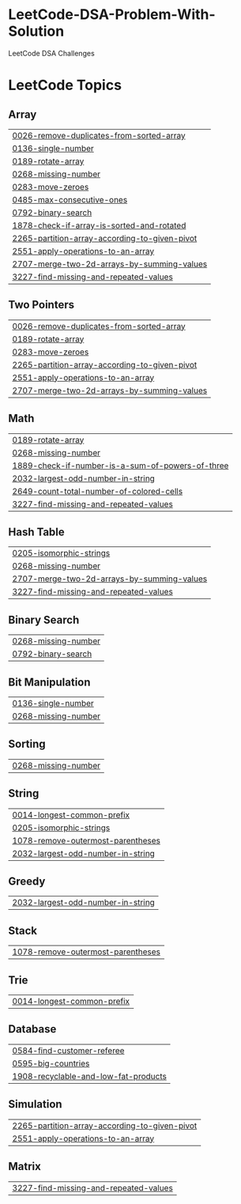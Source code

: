 # LeetCode-DSA-Problem-With-Solution
LeetCode DSA Challenges

<!---LeetCode Topics Start-->
# LeetCode Topics
## Array
|  |
| ------- |
| [0026-remove-duplicates-from-sorted-array](https://github.com/kunal9211pandey/LeetCode-DSA-Problem-With-Solution/tree/master/0026-remove-duplicates-from-sorted-array) |
| [0136-single-number](https://github.com/kunal9211pandey/LeetCode-DSA-Problem-With-Solution/tree/master/0136-single-number) |
| [0189-rotate-array](https://github.com/kunal9211pandey/LeetCode-DSA-Problem-With-Solution/tree/master/0189-rotate-array) |
| [0268-missing-number](https://github.com/kunal9211pandey/LeetCode-DSA-Problem-With-Solution/tree/master/0268-missing-number) |
| [0283-move-zeroes](https://github.com/kunal9211pandey/LeetCode-DSA-Problem-With-Solution/tree/master/0283-move-zeroes) |
| [0485-max-consecutive-ones](https://github.com/kunal9211pandey/LeetCode-DSA-Problem-With-Solution/tree/master/0485-max-consecutive-ones) |
| [0792-binary-search](https://github.com/kunal9211pandey/LeetCode-DSA-Problem-With-Solution/tree/master/0792-binary-search) |
| [1878-check-if-array-is-sorted-and-rotated](https://github.com/kunal9211pandey/LeetCode-DSA-Problem-With-Solution/tree/master/1878-check-if-array-is-sorted-and-rotated) |
| [2265-partition-array-according-to-given-pivot](https://github.com/kunal9211pandey/LeetCode-DSA-Problem-With-Solution/tree/master/2265-partition-array-according-to-given-pivot) |
| [2551-apply-operations-to-an-array](https://github.com/kunal9211pandey/LeetCode-DSA-Problem-With-Solution/tree/master/2551-apply-operations-to-an-array) |
| [2707-merge-two-2d-arrays-by-summing-values](https://github.com/kunal9211pandey/LeetCode-DSA-Problem-With-Solution/tree/master/2707-merge-two-2d-arrays-by-summing-values) |
| [3227-find-missing-and-repeated-values](https://github.com/kunal9211pandey/LeetCode-DSA-Problem-With-Solution/tree/master/3227-find-missing-and-repeated-values) |
## Two Pointers
|  |
| ------- |
| [0026-remove-duplicates-from-sorted-array](https://github.com/kunal9211pandey/LeetCode-DSA-Problem-With-Solution/tree/master/0026-remove-duplicates-from-sorted-array) |
| [0189-rotate-array](https://github.com/kunal9211pandey/LeetCode-DSA-Problem-With-Solution/tree/master/0189-rotate-array) |
| [0283-move-zeroes](https://github.com/kunal9211pandey/LeetCode-DSA-Problem-With-Solution/tree/master/0283-move-zeroes) |
| [2265-partition-array-according-to-given-pivot](https://github.com/kunal9211pandey/LeetCode-DSA-Problem-With-Solution/tree/master/2265-partition-array-according-to-given-pivot) |
| [2551-apply-operations-to-an-array](https://github.com/kunal9211pandey/LeetCode-DSA-Problem-With-Solution/tree/master/2551-apply-operations-to-an-array) |
| [2707-merge-two-2d-arrays-by-summing-values](https://github.com/kunal9211pandey/LeetCode-DSA-Problem-With-Solution/tree/master/2707-merge-two-2d-arrays-by-summing-values) |
## Math
|  |
| ------- |
| [0189-rotate-array](https://github.com/kunal9211pandey/LeetCode-DSA-Problem-With-Solution/tree/master/0189-rotate-array) |
| [0268-missing-number](https://github.com/kunal9211pandey/LeetCode-DSA-Problem-With-Solution/tree/master/0268-missing-number) |
| [1889-check-if-number-is-a-sum-of-powers-of-three](https://github.com/kunal9211pandey/LeetCode-DSA-Problem-With-Solution/tree/master/1889-check-if-number-is-a-sum-of-powers-of-three) |
| [2032-largest-odd-number-in-string](https://github.com/kunal9211pandey/LeetCode-DSA-Problem-With-Solution/tree/master/2032-largest-odd-number-in-string) |
| [2649-count-total-number-of-colored-cells](https://github.com/kunal9211pandey/LeetCode-DSA-Problem-With-Solution/tree/master/2649-count-total-number-of-colored-cells) |
| [3227-find-missing-and-repeated-values](https://github.com/kunal9211pandey/LeetCode-DSA-Problem-With-Solution/tree/master/3227-find-missing-and-repeated-values) |
## Hash Table
|  |
| ------- |
| [0205-isomorphic-strings](https://github.com/kunal9211pandey/LeetCode-DSA-Problem-With-Solution/tree/master/0205-isomorphic-strings) |
| [0268-missing-number](https://github.com/kunal9211pandey/LeetCode-DSA-Problem-With-Solution/tree/master/0268-missing-number) |
| [2707-merge-two-2d-arrays-by-summing-values](https://github.com/kunal9211pandey/LeetCode-DSA-Problem-With-Solution/tree/master/2707-merge-two-2d-arrays-by-summing-values) |
| [3227-find-missing-and-repeated-values](https://github.com/kunal9211pandey/LeetCode-DSA-Problem-With-Solution/tree/master/3227-find-missing-and-repeated-values) |
## Binary Search
|  |
| ------- |
| [0268-missing-number](https://github.com/kunal9211pandey/LeetCode-DSA-Problem-With-Solution/tree/master/0268-missing-number) |
| [0792-binary-search](https://github.com/kunal9211pandey/LeetCode-DSA-Problem-With-Solution/tree/master/0792-binary-search) |
## Bit Manipulation
|  |
| ------- |
| [0136-single-number](https://github.com/kunal9211pandey/LeetCode-DSA-Problem-With-Solution/tree/master/0136-single-number) |
| [0268-missing-number](https://github.com/kunal9211pandey/LeetCode-DSA-Problem-With-Solution/tree/master/0268-missing-number) |
## Sorting
|  |
| ------- |
| [0268-missing-number](https://github.com/kunal9211pandey/LeetCode-DSA-Problem-With-Solution/tree/master/0268-missing-number) |
## String
|  |
| ------- |
| [0014-longest-common-prefix](https://github.com/kunal9211pandey/LeetCode-DSA-Problem-With-Solution/tree/master/0014-longest-common-prefix) |
| [0205-isomorphic-strings](https://github.com/kunal9211pandey/LeetCode-DSA-Problem-With-Solution/tree/master/0205-isomorphic-strings) |
| [1078-remove-outermost-parentheses](https://github.com/kunal9211pandey/LeetCode-DSA-Problem-With-Solution/tree/master/1078-remove-outermost-parentheses) |
| [2032-largest-odd-number-in-string](https://github.com/kunal9211pandey/LeetCode-DSA-Problem-With-Solution/tree/master/2032-largest-odd-number-in-string) |
## Greedy
|  |
| ------- |
| [2032-largest-odd-number-in-string](https://github.com/kunal9211pandey/LeetCode-DSA-Problem-With-Solution/tree/master/2032-largest-odd-number-in-string) |
## Stack
|  |
| ------- |
| [1078-remove-outermost-parentheses](https://github.com/kunal9211pandey/LeetCode-DSA-Problem-With-Solution/tree/master/1078-remove-outermost-parentheses) |
## Trie
|  |
| ------- |
| [0014-longest-common-prefix](https://github.com/kunal9211pandey/LeetCode-DSA-Problem-With-Solution/tree/master/0014-longest-common-prefix) |
## Database
|  |
| ------- |
| [0584-find-customer-referee](https://github.com/kunal9211pandey/LeetCode-DSA-Problem-With-Solution/tree/master/0584-find-customer-referee) |
| [0595-big-countries](https://github.com/kunal9211pandey/LeetCode-DSA-Problem-With-Solution/tree/master/0595-big-countries) |
| [1908-recyclable-and-low-fat-products](https://github.com/kunal9211pandey/LeetCode-DSA-Problem-With-Solution/tree/master/1908-recyclable-and-low-fat-products) |
## Simulation
|  |
| ------- |
| [2265-partition-array-according-to-given-pivot](https://github.com/kunal9211pandey/LeetCode-DSA-Problem-With-Solution/tree/master/2265-partition-array-according-to-given-pivot) |
| [2551-apply-operations-to-an-array](https://github.com/kunal9211pandey/LeetCode-DSA-Problem-With-Solution/tree/master/2551-apply-operations-to-an-array) |
## Matrix
|  |
| ------- |
| [3227-find-missing-and-repeated-values](https://github.com/kunal9211pandey/LeetCode-DSA-Problem-With-Solution/tree/master/3227-find-missing-and-repeated-values) |
<!---LeetCode Topics End-->